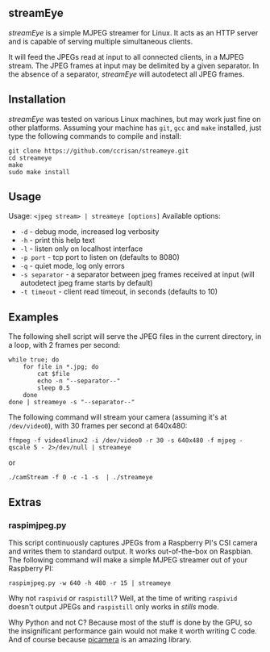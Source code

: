 ## streamEye

*streamEye* is a simple MJPEG streamer for Linux. It acts as an HTTP server and is capable of serving multiple simultaneous clients.

It will feed the JPEGs read at input to all connected clients, in a MJPEG stream. The JPEG frames at input may be delimited by a given separator.
In the absence of a separator, *streamEye* will autodetect all JPEG frames.

## Installation

*streamEye* was tested on various Linux machines, but may work just fine on other platforms.
Assuming your machine has `git`, `gcc` and `make` installed, just type the following commands to compile and install:

    git clone https://github.com/ccrisan/streameye.git
    cd streameye
    make
    sudo make install

## Usage

Usage: `<jpeg stream> | streameye [options]`
Available options:

* `-d` - debug mode, increased log verbosity
* `-h` - print this help text
* `-l` - listen only on localhost interface
* `-p port` - tcp port to listen on (defaults to 8080)
* `-q` - quiet mode, log only errors
* `-s separator` - a separator between jpeg frames received at input (will autodetect jpeg frame starts by default)
* `-t timeout` - client read timeout, in seconds (defaults to 10)

## Examples

The following shell script will serve the JPEG files in the current directory, in a loop, with 2 frames per second:

    while true; do
        for file in *.jpg; do
            cat $file
            echo -n "--separator--"
            sleep 0.5
        done
    done | streameye -s "--separator--"

The following command will stream your camera (assuming it's at `/dev/video0`), with 30 frames per second at 640x480:

    ffmpeg -f video4linux2 -i /dev/video0 -r 30 -s 640x480 -f mjpeg -qscale 5 - 2>/dev/null | streameye
or

    ./camStream -f 0 -c -1 -s  | ./streameye
## Extras

### raspimjpeg.py

This script continuously captures JPEGs from a Raspberry PI's CSI camera and writes them to standard output. It works out-of-the-box on Raspbian. The following command will make a simple MJPEG streamer out of your Raspberry PI:

    raspimjpeg.py -w 640 -h 480 -r 15 | streameye

Why not `raspivid` or `raspistill`? Well, at the time of writing `raspivid` doesn't output JPEGs and `raspistill` only works in *stills* mode.

Why Python and not C? Because most of the stuff is done by the GPU, so the insignificant performance gain would not make it worth writing C code. And of course because [picamera](https://picamera.readthedocs.org/) is an amazing library.
